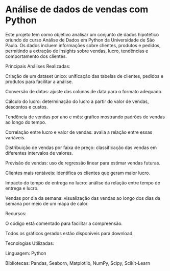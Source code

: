 # Análise de dados de vendas com Python

Este projeto tem como objetivo analisar um conjunto de dados hipotético oriundo do curso Análise de Dados em Python da Universidade de São Paulo. Os dados incluem informações sobre clientes, produtos e pedidos, permitindo a extração de insights sobre vendas, lucro, tendências e comportamento dos clientes.

Principais Análises Realizadas:

Criação de um dataset único: unificação das tabelas de clientes, pedidos e produtos para facilitar a análise.

Conversão de datas: ajuste das colunas de data para o formato adequado.

Cálculo do lucro: determinação do lucro a partir do valor de vendas, descontos e custos.

Tendência de vendas por ano e mês: gráfico mostrando padrões de vendas ao longo do tempo.

Correlação entre lucro e valor de vendas: avalia a relação entre essas variáveis.

Distribuição de vendas por faixa de preço: classificação das vendas em diferentes intervalos de valores.

Previsão de vendas: uso de regressão linear para estimar vendas futuras.

Clientes mais rentáveis: identifica os clientes que geram maior lucro.

Impacto do tempo de entrega no lucro: análise da relação entre tempo de entrega e lucro.

Vendas por dia da semana: visualização das vendas ao longo dos dias da semana por meio de um mapa de calor.

Recursos:

O código está comentado para facilitar a compreensão.

Todos os gráficos gerados estão disponíveis para download.

Tecnologias Utilizadas:

Linguagem: Python

Bibliotecas: Pandas, Seaborn, Matplotlib, NumPy, Scipy, Scikit-Learn


